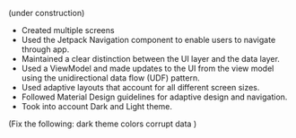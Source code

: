 (under construction)

- Created multiple screens
- Used the Jetpack Navigation component to enable users to navigate through app.
- Maintained a clear distinction between the UI layer and the data layer.
- Used a ViewModel and made updates to the UI from the view model using the unidirectional data flow (UDF) pattern.
- Used adaptive layouts that account for all different screen sizes.
- Followed Material Design guidelines for adaptive design and navigation.
- Took into account Dark and Light theme.

(Fix the following:
  dark theme colors
  corrupt data
  )
